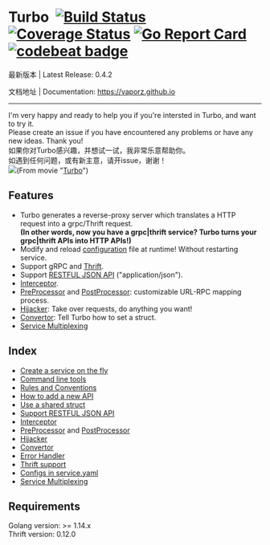 # Turbo  [![Build Status](https://travis-ci.org/vaporz/turbo.svg?branch=master)](https://travis-ci.org/vaporz/turbo) [![Coverage Status](https://coveralls.io/repos/github/vaporz/turbo/badge.svg?branch=master)](https://coveralls.io/github/vaporz/turbo?branch=master) [![Go Report Card](https://goreportcard.com/badge/github.com/vaporz/turbo)](https://goreportcard.com/report/github.com/vaporz/turbo) [![codebeat badge](https://codebeat.co/badges/7a166e48-dae1-454c-b925-4fbcd3f1f461)](https://codebeat.co/projects/github-com-vaporz-turbo-master)

最新版本 | Latest Release: 0.4.2

文档地址 | Documentation: https://vaporz.github.io

-------------------------

I'm very happy and ready to help you if you're intersted in Turbo, and want to try it.<br>
Please create an issue if you have encountered any problems or have any new ideas. Thank you!<br>
如果你对Turbo感兴趣，并想试一试，我非常乐意帮助你。<br>
如遇到任何问题，或有新主意，请开issue，谢谢！<br>
![](https://github.com/vaporz/turbo/blob/image/Turbo.gif)(From movie "[Turbo](https://en.wikipedia.org/wiki/Turbo_(film))")

## Features
 * Turbo generates a reverse-proxy server which translates a HTTP request into a grpc/Thrift request.  
 **(In other words, now you have a grpc|thrift service? Turbo turns your grpc|thrift APIs into HTTP APIs!)**
 * Modify and reload [configuration](https://vaporz.github.io/master/en/config.html#config) file at runtime! Without restarting service.
 * Support gRPC and [Thrift](https://vaporz.github.io/master/en/thrift.html).
 * Support [RESTFUL JSON API](https://vaporz.github.io/master/en/json.html) ("application/json").
 * [Interceptor](https://vaporz.github.io/master/en/interceptor.html#interceptor).
 * [PreProcessor](https://vaporz.github.io/master/en/preprocessor.html#preprocessor) and [PostProcessor](https://vaporz.github.io/master/en/postprocessor.html#postprocessor): customizable URL-RPC mapping process.
 * [Hijacker](https://vaporz.github.io/master/en/hijacker.html#hijacker): Take over requests, do anything you want!
 * [Convertor](https://vaporz.github.io/master/en/convertor.html#convertor): Tell Turbo how to set a struct.
 * [Service Multiplexing](https://vaporz.github.io/master/en/multiplexing.html)
## Index
 * [Create a service on the fly](https://vaporz.github.io/master/en/create.html)
 * [Command line tools](https://vaporz.github.io/master/en/command.html)
 * [Rules and Conventions](https://vaporz.github.io/master/en/rules.html)
 * [How to add a new API](https://vaporz.github.io/master/en/add.html)
 * [Use a shared struct](https://vaporz.github.io/master/en/shared.html)
 * [Support RESTFUL JSON API](https://vaporz.github.io/master/en/json.html)
 * [Interceptor](https://vaporz.github.io/master/en/interceptor.html)
 * [PreProcessor](https://vaporz.github.io/master/en/preprocessor.html#preprocessor) and [PostProcessor](https://vaporz.github.io/master/en/postprocessor.html#postprocessor)
 * [Hijacker](https://vaporz.github.io/master/en/hijacker.html#hijacker)
 * [Convertor](https://vaporz.github.io/master/en/convertor.html#convertor)
 * [Error Handler](https://vaporz.github.io/master/en/errorhandler.html)
 * [Thrift support](https://vaporz.github.io/master/en/thrift.html)
 * [Configs in service.yaml](https://vaporz.github.io/master/en/config.html#config)
 * [Service Multiplexing](https://vaporz.github.io/master/en/multiplexing.html)
## Requirements
Golang version: >= 1.14.x  
Thrift version: 0.12.0  
